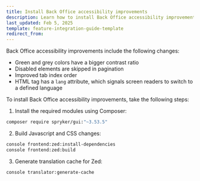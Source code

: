 ```yaml
---
title: Install Back Office accessibility improvements
description: Learn how to install Back Office accessibility improvements to improve navigation and pagination.
last_updated: Feb 5, 2025
template: feature-integration-guide-template
redirect_from:
---
```


Back Office accessibility improvements include the following changes:

- Green and grey colors have a bigger contrast ratio
- Disabled elements are skipped in pagination
- Improved tab index order
- HTML tag has a `lang` attribute, which signals screen readers to switch to a defined language

To install Back Office accessibility improvements, take the following steps:

1. Install the required modules using Composer:

```bash
composer require spryker/gui:"~3.53.5"
```

2. Build Javascript and CSS changes:

```bash
console frontend:zed:install-dependencies
console frontend:zed:build
```

3. Generate translation cache for Zed:

```bash
console translator:generate-cache
```
